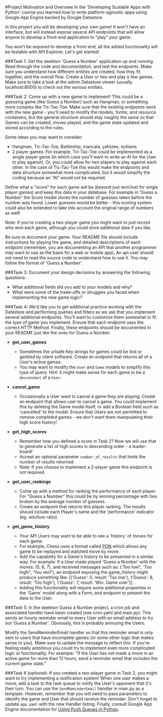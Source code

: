 #Project Motivation and Overview
In the 'Developing Scalable Apps with Python' course you learned how to write
platform-agnostic apps using Google App Engine backed by Google Datastore.
 
 In this project you will be developing your own game! It won't have an interface,
 but will instead expose several API endpoints that will allow anyone to develop
 a front-end application to "play" your game.
 
 You won't be required to develop a front-end, all the added functionality will
 be testable with API Explorer. Let's get started!
 
###Task 1:
  Get the skeleton 'Guess a Number' application up and running. Read through the
 code and documentation, and test the endpoints. Make sure you understand 
 how different entities are created, how they fit together, and the overall flow.
 Create a User or two and play a few games. Make sure to take a look at the admin
 Datastore viewer (usually localhost:8000) to check out the various entities.
 
###Task 2:
  Come up with a new game to implement! This could be a guessing game (like Guess
 a Number) such as Hangman, or something more complex like Tic-Tac-Toe. Make
 sure that the existing endpoints work with the new game - you'll need to modify
 the models, forms, and resource containers, but the general structure should stay
 roughly the same so that Games can be created, moves played, and the game state
 updated and stored according to the rules.
 
 Some ideas you may want to consider:

- Hangman, Tic-Tac-Toe, Battleship, mancala, yahtzee, solitaire.
- 2 player games. For example, Tic-Tac-Toe could be implemented as a 
single player game (in which case you'll want to write an AI for the User
to play against). Or, you could allow for two players to play against 
each other.  In the case of Tic-Tac-Toe this would make the endpoints and 
data structure somewhat more complicated, but it would simplify the coding 
because an "AI" would not be required.

Define what a "score" for each game will be (beyond just won/lost for single
player games) and keep this data in your database.
For example in 'Guess a Number' the Score model stores the number of guesses
taken before the number was found. Lower guesses would be better - this
scoring system could also be extended to take into account the original range of 
numbers as well! 

Note: if you're creating a two-player game you might want to
just record *who* won each game, although you could store additional data if
you like.

Be sure to document your game. Your README file should include instructions for
playing the game, and detailed descriptions of each endpoint (remember, you 
are documenting an API that another programmer may want to use as the basis for
a web or mobile app). An api user should *not* need to read the source code
to understand how to use it. You may follow the format of 'Guess a Number'.

###Task 3:
 Document your design decisions by answering the following questions:
   
- What additional fields did you add to your models and why?
- What were some of the trade-offs or struggles you faced when implementing
the new game logic?
       
###Task 4:
We'd like you to get additional practice working with the Datastore and 
performing queries and filters so we ask that you implement several additional 
endpoints. You'll want to customize them somewhat to fit the type of 
game you implement. Ensure that each endpoint uses the correct HTTP Method.
Finally, these endpoints should be documented in your README just like the ones
for Guess a Number.

 - **get_user_games**
    - Sometimes the urlsafe Key strings for games could be lost or garbled by client
    software. Create an endpoint that returns all of a User's active games.
    - You may want to modify the `User` and `Game` models to simplify this type
    of query. Hint: it might make sense for each game to be a `descendant` of a `User`.
    
 - **cancel_game**
    - Occasionally a User want to cancel a game they are playing. Create an endpoint
     that allows user to cancel a game. You could implement this by deleting the
     Game model itself, or add a Boolean field such as 'cancelled' to the model.
     Ensure that Users are not permitted to remove *completed* games - we don't
     want them manipulating their high score history!
    
 - **get_high_scores**
    - Remember how you defined a score in Task 2? Now we will use that to generate
     a list of high scores in descending order - a leader-board!
    - Accept an optional parameter `number_of_results` that limits the number of 
    results returned.
    - Note: If you choose to implement a 2-player game this endpoint is not required.
    
 - **get_user_rankings**
    - Come up with a method for ranking the performance of each player. For
    "Guess a Number" this could be by winning percentage with ties broken by the 
    average number of guesses.
    - Create an endpoint that returns this player ranking. The results should 
    include each Player's name and the 'performance' indicator (eg. win/loss
    ratio).
 
 - **get_game_history**
    - Your API Users may want to be able to see a 'history' of moves for each game.
    - For example, Chess uses a format called 
    [PGN](https://en.wikipedia.org/wiki/Portable_Game_Notation) which allows
    any game to be replayed and watched move by move.
    - Add the capability for a Game's history to be presented in a similar way.
    For example: If a User made played 'Guess a Number' with the moves:
    (5, 8, 7), and received messages such as: ('Too low!', 'Too high!',
    'You win!'), an endpoint exposing the game_history might produce something like:
    [('Guess': 5, result: 'Too low'), ('Guess': 8, result: 'Too high'),
    ('Guess': 7, result: 'Win. Game over')].
    - Adding this functionality will require some additional properties in the
    'Game' model along with a Form, and endpoint to present the data to the User.

###Task 5:
In the skeleton Guess a Number project, a cron job and associated handler 
have been created (see cron.yaml and main.py). This sends an hourly reminder email to 
every User with an email address to try out 'Guess a Number'. Obviously, this is
probably annoying the Users.

Modify the SendReminderEmail handler so that this reminder email is only sent to
users that have incomplete games (or some other logic that makes sense to you).
Make sure to update the message to reflect this.
If you're feeling really ambitious you could try to implement even more complicated
logic or functionality. For example: "If the User has not made a move in an 
active game for more than 12 hours, send a reminder email that includes the 
current game state." 

###Task 6 (optional):
If you created a two-player game in Task 2, you might want to try implementing
a notification system!
When one user makes a move, add a task to the task queue to notify the User's
opponent that it's their turn. You can use the `SendReminderEmail` handler in
main.py as a template. However, remember that you will need to pass parameters
to identify the game and User that should receive the reminder. Don't forget
to update `app.yaml` with the new Handler listing. Finally, consult Google
App Engine documentation for [Using Push Queues in Python](https://cloud.google.com/appengine/docs/python/taskqueue/overview-push).
